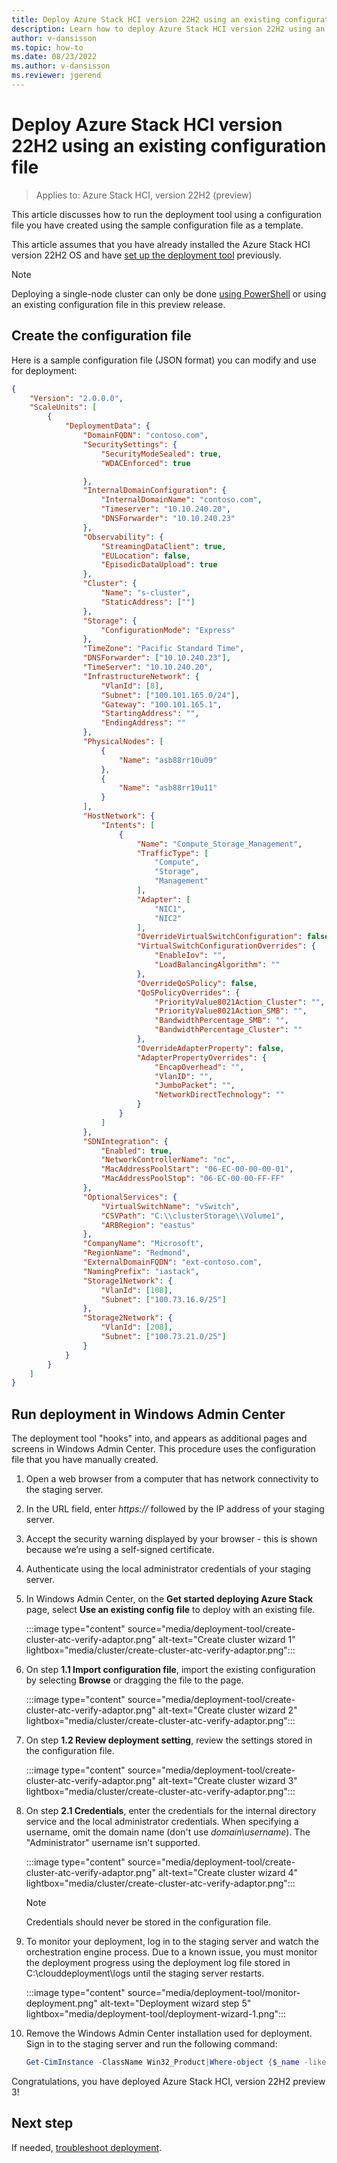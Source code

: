 ```yaml
---
title: Deploy Azure Stack HCI version 22H2 using an existing configuration file
description: Learn how to deploy Azure Stack HCI version 22H2 using an existing configuration file
author: v-dansisson
ms.topic: how-to
ms.date: 08/23/2022
ms.author: v-dansisson
ms.reviewer: jgerend
---
```


# Deploy Azure Stack HCI version 22H2 using an existing configuration file

> Applies to: Azure Stack HCI, version 22H2 (preview)

This article discusses how to run the deployment tool using a configuration file you have created using the sample configuration file as a template.

This article assumes that you have already installed the Azure Stack HCI version 22H2 OS and have [set up the deployment tool](deployment-tool-new-file.md) previously.

> [!NOTE]
> Deploying a single-node cluster can only be done [using PowerShell](deployment-tool-powershell.md) or using an existing configuration file in this preview release.

## Create the configuration file

Here is a sample configuration file (JSON format) you can modify and use for deployment:

```json
{
    "Version": "2.0.0.0",
    "ScaleUnits": [
        {
            "DeploymentData": {
                "DomainFQDN": "contoso.com",
                "SecuritySettings": {
                    "SecurityModeSealed": true,
                    "WDACEnforced": true

                },
                "InternalDomainConfiguration": {
                    "InternalDomainName": "contoso.com",
                    "Timeserver": "10.10.240.20",
                    "DNSForwarder": "10.10.240.23"
                },
                "Observability": {
                    "StreamingDataClient": true,
                    "EULocation": false,
                    "EpisodicDataUpload": true
                },
                "Cluster": {
                    "Name": "s-cluster",
                    "StaticAddress": [""]
                },
                "Storage": {
                    "ConfigurationMode": "Express"
                },
                "TimeZone": "Pacific Standard Time",
                "DNSForwarder": ["10.10.240.23"],
                "TimeServer": "10.10.240.20",
                "InfrastructureNetwork": {
                    "VlanId": [8],
                    "Subnet": ["100.101.165.0/24"],
                    "Gateway": "100.101.165.1",
                    "StartingAddress": "",
                    "EndingAddress": ""
                },
                "PhysicalNodes": [
                    {
                        "Name": "asb88rr10u09"
                    },
                    {
                        "Name": "asb88rr10u11"
                    }
                ],
                "HostNetwork": {
                    "Intents": [
                        {
                            "Name": "Compute_Storage_Management",
                            "TrafficType": [
                                "Compute",
                                "Storage",
                                "Management"
                            ],
                            "Adapter": [
                                "NIC1",
                                "NIC2"
                            ],
                            "OverrideVirtualSwitchConfiguration": false,
                            "VirtualSwitchConfigurationOverrides": {
                                "EnableIov": "",
                                "LoadBalancingAlgorithm": ""
                            },
                            "OverrideQoSPolicy": false,
                            "QoSPolicyOverrides": {
                                "PriorityValue8021Action_Cluster": "",
                                "PriorityValue8021Action_SMB": "",
                                "BandwidthPercentage_SMB": "",
                                "BandwidthPercentage_Cluster": ""
                            },
                            "OverrideAdapterProperty": false,
                            "AdapterPropertyOverrides": {
                                "EncapOverhead": "",
                                "VlanID": "",
                                "JumboPacket": "",
                                "NetworkDirectTechnology": ""
                            }
                        }
                    ]
                },
                "SDNIntegration": {
                    "Enabled": true,
                    "NetworkControllerName": "nc",
                    "MacAddressPoolStart": "06-EC-00-00-00-01",
                    "MacAddressPoolStop": "06-EC-00-00-FF-FF"
                },
                "OptionalServices": {
                    "VirtualSwitchName": "vSwitch",
                    "CSVPath": "C:\\clusterStorage\\Volume1",
                    "ARBRegion": "eastus"
                },
                "CompanyName": "Microsoft",
                "RegionName": "Redmond",
                "ExternalDomainFQDN": "ext-contoso.com",
                "NamingPrefix": "iastack",
                "Storage1Network": {
                    "VlanId": [108],
                    "Subnet": ["100.73.16.0/25"]
                },
                "Storage2Network": {
                    "VlanId": [208],
                    "Subnet": ["100.73.21.0/25"]
                }
            }
        }
    ]
}
```

## Run deployment in Windows Admin Center

The deployment tool "hooks" into, and appears as additional pages and screens in Windows Admin Center. This procedure uses the configuration file that you have manually created.

1. Open a web browser from a computer that has network connectivity to the staging server.

1. In the URL field, enter *https://* followed by the IP address of your staging server.

1. Accept the security warning displayed by your browser - this is shown because we’re using a self-signed certificate.

1. Authenticate using the local administrator credentials of your staging server.

1. In Windows Admin Center, on the **Get started deploying Azure Stack** page, select **Use an existing config file** to deploy with an existing file.

    :::image type="content" source="media/deployment-tool/create-cluster-atc-verify-adaptor.png" alt-text="Create cluster wizard 1" lightbox="media/cluster/create-cluster-atc-verify-adaptor.png":::

1. On step **1.1 Import configuration file**, import the existing configuration by selecting **Browse** or dragging the file to the page.

    :::image type="content" source="media/deployment-tool/create-cluster-atc-verify-adaptor.png" alt-text="Create cluster wizard 2" lightbox="media/cluster/create-cluster-atc-verify-adaptor.png":::

1. On step **1.2 Review deployment setting**, review the settings stored in the configuration file.

    :::image type="content" source="media/deployment-tool/create-cluster-atc-verify-adaptor.png" alt-text="Create cluster wizard 3" lightbox="media/cluster/create-cluster-atc-verify-adaptor.png":::

1. On step **2.1 Credentials**, enter the credentials for the internal directory service and the local administrator credentials.
When specifying a username, omit the domain name (don't use *domain\username*). The "Administrator" username isn't supported.

    :::image type="content" source="media/deployment-tool/create-cluster-atc-verify-adaptor.png" alt-text="Create cluster wizard 4" lightbox="media/cluster/create-cluster-atc-verify-adaptor.png":::

    > [!NOTE]
    > Credentials should never be stored in the configuration file.

1. To monitor your deployment, log in to the staging server and watch the orchestration engine process. Due to a known issue, you must monitor the deployment progress using the deployment log file stored in C:\clouddeployment\logs until the staging server restarts.

    :::image type="content" source="media/deployment-tool/monitor-deployment.png" alt-text="Deployment wizard step 5" lightbox="media/deployment-tool/deployment-wizard-1.png":::

1. Remove the Windows Admin Center installation used for deployment. Sign in to the staging server and run the following command:

    ```powershell
    Get-CimInstance -ClassName Win32_Product|Where-object {$_name -like “Windows Admin Center”}| Invoke-CimMethod -MethodName Uninstall
    ```

Congratulations, you have deployed Azure Stack HCI, version 22H2 preview 3!

## Next step

If needed, [troubleshoot deployment](deployment-tool-troubleshooting.md).